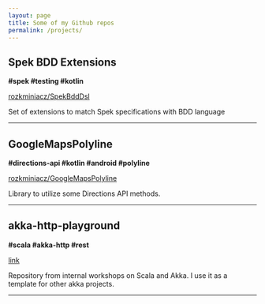 ```yaml
---
layout: page
title: Some of my Github repos
permalink: /projects/
---
```


## Spek BDD Extensions
**#spek #testing #kotlin**

[rozkminiacz/SpekBddDsl](https://github.com/rozkminiacz/SpekBddDsl)

Set of extensions to match Spek specifications with BDD language

---
## GoogleMapsPolyline

**#directions-api #kotlin #android #polyline**

[rozkminiacz/GoogleMapsPolyline](https://github.com/rozkminiacz/GoogleMapsPolyline)

Library to utilize some Directions API methods. 

---

## akka-http-playground
**#scala #akka-http #rest**

[link](https://github.com/rozkminiacz/akka-http-playground)

Repository from internal workshops on Scala and Akka. I use it as a template for other akka projects.


---

